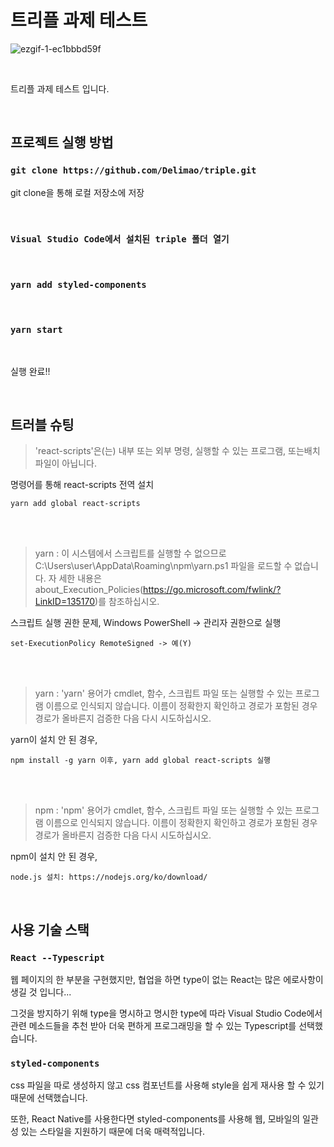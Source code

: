 # 트리플 과제 테스트

![ezgif-1-ec1bbbd59f](https://user-images.githubusercontent.com/67745406/177068789-bd54887b-8481-46b5-88d5-7c72a5d4c04f.gif)

<br />

트리플 과제 테스트 입니다.

<br />

## 프로젝트 실행 방법

### `git clone https://github.com/Delimao/triple.git`

git clone을 통해 로컬 저장소에 저장

<br />

### `Visual Studio Code에서 설치된 triple 폴더 열기`

<br />

### `yarn add styled-components`

<br />

### `yarn start`

<br />

실행 완료!!

<br />

## 트러블 슈팅

> 'react-scripts'은(는) 내부 또는 외부 명령, 실행할 수 있는 프로그램, 또는배치 파일이 아닙니다.
  
명령어를 통해 react-scripts 전역 설치

    yarn add global react-scripts

<br /><br />

> yarn : 이 시스템에서 스크립트를 실행할 수 없으므로 C:\Users\user\AppData\Roaming\npm\yarn.ps1 파일을 로드할 수 없습니다. 자
세한 내용은 about_Execution_Policies(https://go.microsoft.com/fwlink/?LinkID=135170)를 참조하십시오.

스크립트 실행 권한 문제, Windows PowerShell -> 관리자 권한으로 실행

    set-ExecutionPolicy RemoteSigned -> 예(Y)
    
<br /><br />

> yarn : 'yarn' 용어가 cmdlet, 함수, 스크립트 파일 또는 실행할 수 있는 프로그램 이름으로 인식되지 않습니다. 이름이 정확한지 확인하고 경로가 포함된 경우 경로가 올바른지 검증한 다음 다시 시도하십시오.

yarn이 설치 안 된 경우,

    npm install -g yarn 이후, yarn add global react-scripts 실행

<br /><br />

> npm : 'npm' 용어가 cmdlet, 함수, 스크립트 파일 또는 실행할 수 있는 프로그램 이름으로 인식되지 않습니다. 이름이 정확한지 확인하고 경로가 포함된 경우 경로가 올바른지 검증한 다음 다시 시도하십시오.

npm이 설치 안 된 경우,

    node.js 설치: https://nodejs.org/ko/download/

<br />

## 사용 기술 스택

### `React --Typescript`

웹 페이지의 한 부분을 구현했지만, 협업을 하면 type이 없는 React는 많은 에로사항이 생길 것 입니다...

그것을 방지하기 위해 type을 명시하고 명시한 type에 따라 Visual Studio Code에서 관련 메소드들을 추천 받아 더욱 편하게 프로그래밍을 할 수 있는 Typescript를 선택했습니다.

### `styled-components`

css 파일을 따로 생성하지 않고 css 컴포넌트를 사용해 style을 쉽게 재사용 할 수 있기 때문에 선택했습니다.

또한, React Native를 사용한다면 styled-components를 사용해 웹, 모바일의 일관성 있는 스타일을 지원하기 때문에 더욱 매력적입니다.

